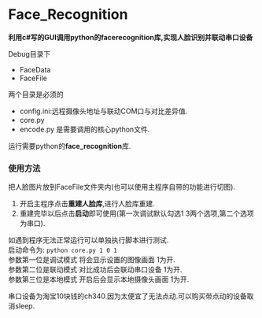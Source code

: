 # Face_Recognition

**利用c#写的GUI调用python的facerecognition库,实现人脸识别并联动串口设备**

Debug目录下  
* FaceData
* FaceFile

两个目录是必须的
  
* config.ini:远程摄像头地址与联动COM口与对比差异值.  
* core.py
* encode.py
是需要调用的核心python文件.   


运行需要python的**face_recognition**库.   


### 使用方法

把人脸图片放到FaceFile文件夹内(也可以使用主程序自带的功能进行切图).  
1. 开启主程序点击**重建人脸库**,进行人脸库重建.  
2. 重建完毕以后点击**启动**即可使用(第一次调试默认勾选1 3两个选项,第二个选项为串口).  

如遇到程序无法正常运行可以单独执行脚本进行测试.  
启动命令为: ` python core.py 1 0 1 `  
参数第一位是调试模式 将会显示设置的图像画面         1为开.  
参数第二位是联动模式 对比成功后会联动串口设备       1为开.  
参数第三位是本地模式 开启后会显示本地摄像头画面     1为开.    



串口设备为淘宝10块钱的ch340.因为太便宜了无法点动.可以购买带点动的设备取消sleep.